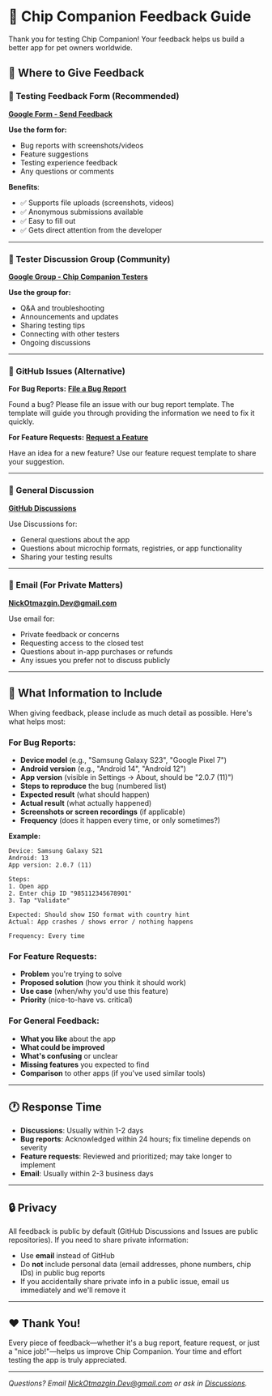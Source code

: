 # 💬 Chip Companion Feedback Guide

Thank you for testing Chip Companion! Your feedback helps us build a better app for pet owners worldwide.

## 🎯 Where to Give Feedback

### 📝 Testing Feedback Form (Recommended)
**[Google Form - Send Feedback](https://forms.gle/dxXyizEu975v1xHd8)**

**Use the form for:**
- Bug reports with screenshots/videos
- Feature suggestions
- Testing experience feedback
- Any questions or comments

**Benefits**: 
- ✅ Supports file uploads (screenshots, videos)
- ✅ Anonymous submissions available
- ✅ Easy to fill out
- ✅ Gets direct attention from the developer

---

### 💬 Tester Discussion Group (Community)
**[Google Group - Chip Companion Testers](https://groups.google.com/g/chip-companion-testers)**

**Use the group for:**
- Q&A and troubleshooting
- Announcements and updates
- Sharing testing tips
- Connecting with other testers
- Ongoing discussions

---

### 🐛 GitHub Issues (Alternative)

**For Bug Reports:**
**[File a Bug Report](https://github.com/nickotmazgin/chip_companion/issues/new?template=bug_report.yml)**

Found a bug? Please file an issue with our bug report template. The template will guide you through providing the information we need to fix it quickly.

**For Feature Requests:**
**[Request a Feature](https://github.com/nickotmazgin/chip_companion/issues/new?template=feature_request.yml)**

Have an idea for a new feature? Use our feature request template to share your suggestion.

---

### 📣 General Discussion
**[GitHub Discussions](https://github.com/nickotmazgin/chip_companion/discussions)**

Use Discussions for:
- General questions about the app
- Questions about microchip formats, registries, or app functionality
- Sharing your testing results

---

### 📧 Email (For Private Matters)
**NickOtmazgin.Dev@gmail.com**

Use email for:
- Private feedback or concerns
- Requesting access to the closed test
- Questions about in-app purchases or refunds
- Any issues you prefer not to discuss publicly

---

## 📝 What Information to Include

When giving feedback, please include as much detail as possible. Here's what helps most:

### For Bug Reports:
- **Device model** (e.g., "Samsung Galaxy S23", "Google Pixel 7")
- **Android version** (e.g., "Android 14", "Android 12")
- **App version** (visible in Settings → About, should be "2.0.7 (11)")
- **Steps to reproduce** the bug (numbered list)
- **Expected result** (what should happen)
- **Actual result** (what actually happened)
- **Screenshots or screen recordings** (if applicable)
- **Frequency** (does it happen every time, or only sometimes?)

**Example:**
```
Device: Samsung Galaxy S21
Android: 13
App version: 2.0.7 (11)

Steps:
1. Open app
2. Enter chip ID "985112345678901"
3. Tap "Validate"

Expected: Should show ISO format with country hint
Actual: App crashes / shows error / nothing happens

Frequency: Every time
```

### For Feature Requests:
- **Problem** you're trying to solve
- **Proposed solution** (how you think it should work)
- **Use case** (when/why you'd use this feature)
- **Priority** (nice-to-have vs. critical)

### For General Feedback:
- **What you like** about the app
- **What could be improved**
- **What's confusing** or unclear
- **Missing features** you expected to find
- **Comparison** to other apps (if you've used similar tools)

---

## 🕐 Response Time

- **Discussions**: Usually within 1-2 days
- **Bug reports**: Acknowledged within 24 hours; fix timeline depends on severity
- **Feature requests**: Reviewed and prioritized; may take longer to implement
- **Email**: Usually within 2-3 business days

---

## 🔒 Privacy

All feedback is public by default (GitHub Discussions and Issues are public repositories). If you need to share private information:

- Use **email** instead of GitHub
- Do **not** include personal data (email addresses, phone numbers, chip IDs) in public bug reports
- If you accidentally share private info in a public issue, email us immediately and we'll remove it

---

## ❤️ Thank You!

Every piece of feedback—whether it's a bug report, feature request, or just a "nice job!"—helps us improve Chip Companion. Your time and effort testing the app is truly appreciated.

---

_Questions? Email NickOtmazgin.Dev@gmail.com or ask in [Discussions](https://github.com/nickotmazgin/chip_companion/discussions)._

